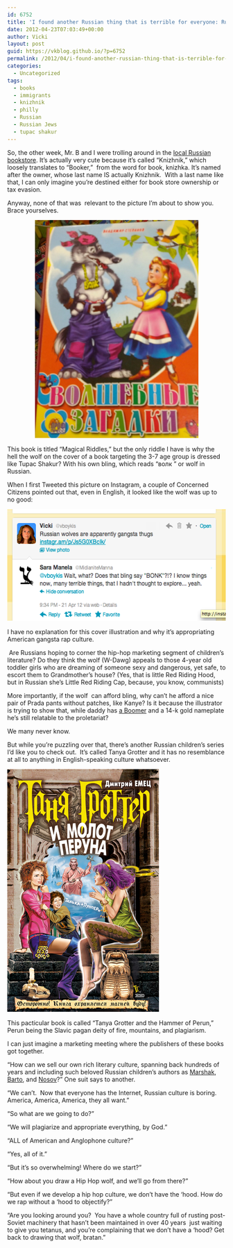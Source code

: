 ```yaml
---
id: 6752
title: 'I found another Russian thing that is terrible for everyone: Russian children&#8217;s books'
date: 2012-04-23T07:03:49+00:00
author: Vicki
layout: post
guid: https://vkblog.github.io/?p=6752
permalink: /2012/04/i-found-another-russian-thing-that-is-terrible-for-everyone-russian-childrens-books/
categories:
  - Uncategorized
tags:
  - books
  - immigrants
  - knizhnik
  - philly
  - Russian
  - Russian Jews
  - tupac shakur
---
```

So, the other week, Mr. B and I were trolling around in the <a href="http://www.philadelphia.com/knizhnik-bookstore-b24488862" target="_blank">local Russian bookstore</a>. It&#8217;s actually very cute because it&#8217;s called &#8220;Knizhnik,&#8221; which loosely translates to &#8220;Booker,&#8221;  from the word for book, knizhka. It&#8217;s named after the owner, whose last name IS actually Knizhnik.  With a last name like that, I can only imagine you&#8217;re destined either for book store ownership or tax evasion.

Anyway, none of that was  relevant to the picture I&#8217;m about to show you. Brace yourselves.

<p style="text-align: center;">
  <a href="https://raw.githubusercontent.com/vkblog/vkblog.github.io/master/public/img/2012/04/IMG_20120331_161844.jpg"><img class="aligncenter  wp-image-6753" title="IMG_20120331_161844" src="https://raw.githubusercontent.com/vkblog/vkblog.github.io/master/public/img/2012/04/IMG_20120331_161844-768x1024.jpg" alt="" width="377" height="502" /></a>
</p>

<p style="text-align: left;">
  This book is titled &#8220;Magical Riddles,&#8221; but the only riddle I have is why the hell the wolf on the cover of a book targeting the 3-7 age group is dressed like Tupac Shakur? With his own bling, which reads &#8220;волк &#8221; or wolf in Russian.
</p>

<p style="text-align: left;">
  When I first Tweeted this picture on Instagram, a couple of Concerned Citizens pointed out that, even in English, it looked like the wolf was up to no good:
</p>

<p style="text-align: left;">
  <a href="https://raw.githubusercontent.com/vkblog/vkblog.github.io/master/public/img/2012/04/Screen-shot-2012-04-22-at-10.36.34-PM.png"><img class="aligncenter size-full wp-image-6754" title="Screen shot 2012-04-22 at 10.36.34 PM" src="https://raw.githubusercontent.com/vkblog/vkblog.github.io/master/public/img/2012/04/Screen-shot-2012-04-22-at-10.36.34-PM.png" alt="" width="558" height="257" /></a>
</p>

<p style="text-align: left;">
  I have no explanation for this cover illustration and why it&#8217;s appropriating American gangsta rap culture.
</p>

<p style="text-align: left;">
   Are Russians hoping to corner the hip-hop marketing segment of children&#8217;s literature? Do they think the wolf (W-Dawg) appeals to those 4-year old toddler girls who are dreaming of someone sexy and dangerous, yet safe, to escort them to Grandmother&#8217;s house? (Yes, that is little Red Riding Hood, but in Russian she&#8217;s Little Red Riding Cap, because, you know, communists)
</p>

<p style="text-align: left;">
  More importantly, if the wolf  can afford bling, why can&#8217;t he afford a nice pair of Prada pants without patches, like Kanye? Is it because the illustrator is trying to show that, while daddy has <a href="http://www.youtube.com/watch?v=V9M6E-VAJ4w" target="_blank">a Boomer</a> and a 14-k gold nameplate he&#8217;s still relatable to the proletariat?
</p>

<p style="text-align: left;">
  We many never know.
</p>

<p style="text-align: left;">
  But while you&#8217;re puzzling over that, there&#8217;s another Russian children&#8217;s series I&#8217;d like you to check out.  It&#8217;s called Tanya Grotter and it has no resemblance at all to anything in English-speaking culture whatsoever.
</p>

<p style="text-align: left;">
  <a href="https://raw.githubusercontent.com/vkblog/vkblog.github.io/master/public/img/2012/04/tanyagrotter.jpg"><img class="aligncenter size-full wp-image-6755" title="tanyagrotter" src="https://raw.githubusercontent.com/vkblog/vkblog.github.io/master/public/img/2012/04/tanyagrotter.jpg" alt="" width="350" height="559" /></a>
</p>

<p style="text-align: left;">
  This pacticular book is called &#8220;Tanya Grotter and the Hammer of Perun,&#8221; Perun being the Slavic pagan deity of fire, mountains, and plagiarism.
</p>

<p style="text-align: left;">
  I can just imagine a marketing meeting where the publishers of these books got together.
</p>

<p style="text-align: left;">
  &#8220;How can we sell our own rich literary culture, spanning back hundreds of years and including such beloved Russian children&#8217;s authors as <a href="http://en.wikipedia.org/wiki/Samuil_Marshak" target="_blank">Marshak</a>, <a href="http://en.wikipedia.org/wiki/Agniya_Barto" target="_blank">Barto</a>, and <a href="http://en.wikipedia.org/wiki/Nikolay_Nosov" target="_blank">Nosov</a>?&#8221; One suit says to another.
</p>

<p style="text-align: left;">
  &#8220;We can&#8217;t.  Now that everyone has the Internet, Russian culture is boring. America, America, America, they all want.&#8221;
</p>

<p style="text-align: left;">
  &#8220;So what are we going to do?&#8221;
</p>

<p style="text-align: left;">
  &#8220;We will plagiarize and appropriate everything, by God.&#8221;
</p>

<p style="text-align: left;">
  &#8220;ALL of American and Anglophone culture?&#8221;
</p>

<p style="text-align: left;">
  &#8220;Yes, all of it.&#8221;
</p>

<p style="text-align: left;">
  &#8220;But it&#8217;s so overwhelming! Where do we start?&#8221;
</p>

<p style="text-align: left;">
  &#8220;How about you draw a Hip Hop wolf, and we&#8217;ll go from there?&#8221;
</p>

<p style="text-align: left;">
  &#8220;But even if we develop a hip hop culture, we don&#8217;t have the &#8216;hood. How do we rap without a &#8216;hood to objectify?&#8221;
</p>

<p style="text-align: left;">
  &#8220;Are you looking around you?  You have a whole country full of rusting post-Soviet machinery that hasn&#8217;t been maintained in over 40 years  just waiting to give you tetanus, and you&#8217;re complaining that we don&#8217;t have a &#8216;hood? Get back to drawing that wolf, bratan.&#8221;
</p>



&nbsp;